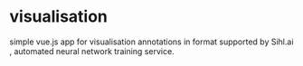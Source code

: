 # visualisation
simple vue.js app for visualisation annotations in format supported by Sihl.ai , automated neural network training service.
